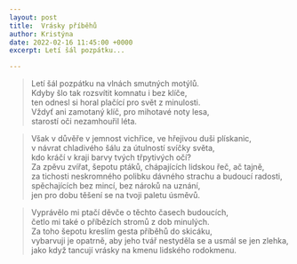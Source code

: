 ```yaml
---
layout: post
title:  Vrásky příběhů
author: Kristýna
date: 2022-02-16 11:45:00 +0000
excerpt: Letí šál pozpátku...

---
```


>Letí šál pozpátku na vlnách smutných motýlů.  
>Kdyby šlo tak rozsvítit komnatu i bez klíče,  
>ten odnesl si horal plačící pro svět z minulosti.  
>Vždyť ani zamotaný klíč, pro mihotavé noty lesa,  
>starostí oči nezamhouřil léta.  

>Však v důvěře v jemnost vichřice, ve hřejivou duši plískanic,  
>v návrat chladivého šálu za útulností svíčky světa,  
>kdo kráčí v kraji barvy tvých třpytivých očí?  
>Za zpěvu zvířat, šepotu ptáků, chápajících lidskou řeč, ač tajně,  
>za tichosti neskromného polibku dávného strachu a budoucí radosti,  
>spěchajících bez mincí, bez nároků na uznání,  
>jen pro dobu těšení se na tvoji paletu úsměvů.  

>Vyprávělo mi ptačí děvče o těchto časech budoucích,  
>četlo mi také o příbězích stromů z dob minulých.  
>Za toho šepotu kreslím gesta příběhů do skicáku,  
>vybarvuji je opatrně, aby jeho tvář nestyděla se a usmál se jen zlehka,  
>jako když tancují vrásky na kmenu lidského rodokmenu.  
